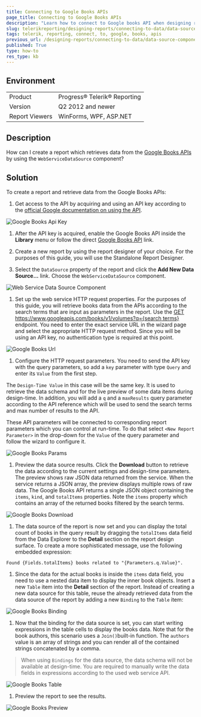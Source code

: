 ```yaml
---
title: Connecting to Google Books APIs
page_title: Connecting to Google Books APIs
description: "Learn how to connect to Google books API when designing reports and connecting to data with Telerik reporting."
slug: telerikreporting/designing-reports/connecting-to-data/data-source-components/webservicedatasource-component/how-to-connect-to-google-books-apis
tags: telerik, reporting, connect, to, google, books, apis
previous_url: /designing-reports/connecting-to-data/data-source-components/webservicedatasource-component/how-to-connect-to-google-books-apis.html
published: True
type: how-to
res_type: kb
---
```


## Environment

<table>
	<tbody>
		<tr>
			<td>Product</td>
			<td>Progress® Telerik® Reporting</td>
		</tr>
		<tr>
			<td>Version</td>
			<td>Q2 2012 and newer</td>
		</tr>
	        <tr>
			<td>Report Viewers</td>
			<td>WinForms, WPF, ASP.NET</td>
		</tr>
	</tbody>
</table>

## Description

How can I create a report which retrieves data from the [Google Books APIs](https://developers.google.com/books/) by using the `WebServiceDataSource` component?       

## Solution

To create a report and retrieve data from the Google Books APIs:

1. Get access to the API by acquiring and using an API key according to the [official Google documentation on using the API](https://developers.google.com/books/docs/v1/using).             

  ![Google Books Api Key](images/DataSources/GoogleBooksApiKey.png)

1. After the API key is acquired, enable the Google Books API inside the **Library** menu or follow the direct [Google Books API](https://console.developers.google.com/apis/library/books.googleapis.com) link.

1. Create a new report by using the report designer of your choice. For the purposes of this guide, you will use the Standalone Report Designer.

1. Select the `DataSource` property of the report and click the **Add New Data Source...** link. Choose the `WebServiceDataSource` component.               

  ![Web Service Data Source Component](images/DataSources/WebServiceDataSourceComponent.png)

1. Set up the web service HTTP request properties. For the purposes of this guide, you will retrieve books data from the APIs according to the search terms that are input as parameters in the report. Use the [GET https://www.googleapis.com/books/v1/volumes?q={search terms}](https://developers.google.com/books/docs/v1/reference/volumes/list) endpoint. You need to enter the exact service URL in the wizard page and select the appropriate HTTP request method. Since you will be using an API key, no authentication type is required at this point.

  ![Google Books Url](images/DataSources/GoogleBooksUrl.png)

1. Configure the HTTP request parameters. You need to send the API key with the query parameters, so add a `key` parameter with type `Query` and enter its `Value` from the first step.

  The `Design-Time Value` in this case will be the same key. It is used to retrieve the data schema and for the live preview of some data items during design-time. In addition, you will add a `q` and a `maxResults` query parameter according to the API reference which will be used to send the search terms and max number of results to the API.

  These API parameters will be connected to corresponding report parameters which you can control at run-time. To do that select `<New Report Parameter>` in the drop-down for the `Value` of the query parameter and follow the wizard to configure it.

  ![Google Books Params](images/DataSources/GoogleBooksParams.png)

1. Preview the data source results. Click the __Download__ button to retrieve the data according to the current settings and design-time parameters. The preview shows raw JSON data returned from the service. When the service returns a JSON array, the preview displays multiple rows of raw data. The Google Books API returns a single JSON object containing the `items`, `kind`, and `totalItems` properties. Note the `items` property which contains an array of the returned books filtered by the search terms.

  ![Google Books Download](images/DataSources/GoogleBooksDownload.png)

1. The data source of the report is now set and you can display the total count of books in the query result by dragging the `totalItems` data field from the Data Explorer to the **Detail** section on the report design surface. To create a more sophisticated message, use the following embedded expression:

  ````
  Found {Fields.totalItems} books related to "{Parameters.q.Value}".
  ````  

1. Since the data for the actual books is inside the `items` data field, you need to use a nested data item to display the inner book objects. Insert a new `Table` item into the **Detail** section of the report. Instead of creating a new data source for this table, reuse the already retrieved data from the data source of the report by adding a new `Binding` to the `Table` item:

  ![Google Books Binding](images/DataSources/GoogleBooksBinding.png)

1. Now that the binding for the data source is set, you can start writing expressions in the table cells to display the books data. Note that for the book authors, this scenario uses a `Join()`built-in function. The `authors` value is an array of strings and you can render all of the contained strings concatenated by a comma.

  >When using `Bindings` for the data source, the data schema will not be available at design-time. You are required to manually write the data fields in expressions according to the used web service API.               

  ![Google Books Table](images/DataSources/GoogleBooksTable.png)

1. Preview the report to see the results.  

  ![Google Books Preview](images/DataSources/GoogleBooksPreview.png)
